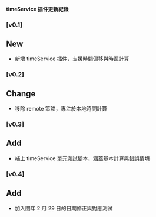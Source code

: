 #### timeService 插件更新紀錄

### [v0.1]
## New
- 新增 timeService 插件，支援時間偏移與時區計算

### [v0.2]
## Change
- 移除 remote 策略，專注於本地時間計算

### [v0.3]
## Add
- 補上 timeService 單元測試腳本，涵蓋基本計算與錯誤情境

### [v0.4]
## Add
- 加入閏年 2 月 29 日的日期修正與對應測試
